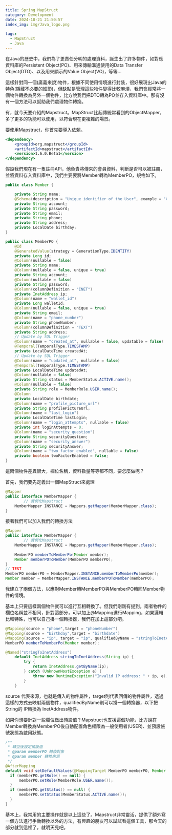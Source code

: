 ```yaml
---
title: Spring MapStruct
category: Development
date: 2024-10-21 21:50:57
index_img: img/Java_logo.png
 
tags:
  - MapStruct
  - Java
---
```


在Java的歷史中，我們為了更責任分明的處理資料，誕生出了許多物件，如對應資料庫的Persistent Object(PO)、用來傳輸溝通使用的Data Transfer Object(DTO)、以及用來顯示的Value Object(VO)，等等…

這樣針對同一個(廣義來說)物件，根據不同使用情境進行封裝，很好展現出Java的特色(隱藏不必要的細節)，但缺點是管理這些物件變得比較麻煩，我們會經常將一個物件轉換為另外一個物件，比方說我們把DTO轉為PO並存入資料庫中。那有沒有一個方法可以幫助我們處理物件轉換。

有，就今天要介紹的Mapstruct。MapStruct比起傳統常看到的ObjectMapper，多了更多的功能可以使用，以符合現在更複雜的場景。

要使用Mapstruct，你首先要導入依賴。

```jsx
<dependency>
    <groupId>org.mapstruct</groupId>
    <artifactId>mapstruct</artifactId>
    <version>1.6.0.Beta1</version>
</dependency>
```

假設我們現在有一隻註冊API，他負責將傳來的會員資料，判斷是否可以被註冊，並將資料存入資料庫中，我們主要要將Member轉為MemberPO，規格如下。

```java
public class Member {

    private String name;
    @Schema(description = "Unique identifier of the User", example = "Clark")
    private String account;
    private String password;
    private String email;
    private String phone;
    private String address;
    private LocalDate birthday;
}

public class MemberPO {
    @Id
    @GeneratedValue(strategy = GenerationType.IDENTITY)
    private Long id;
    @Column(nullable = false)
    private String name;
    @Column(nullable = false, unique = true)
    private String account;
    @Column(nullable = false)
    private String password;
    @Column(columnDefinition = "INET")
    private InetAddress ip;
    @Column(name = "wallet_id")
    private Long walletId;
    @Column(nullable = false, unique = true)
    private String email;
    @Column(name = "phone_number")
    private String phoneNumber;
    @Column(columnDefinition = "TEXT")
    private String address;
    // Update by SQL Trigger
    @Column(name = "created_at", nullable = false, updatable = false)
    @Temporal(TemporalType.TIMESTAMP)
    private LocalDateTime createdAt;
    // Update by SQL Trigger
    @Column(name = "updated_at", nullable = false)
    @Temporal(TemporalType.TIMESTAMP)
    private LocalDateTime updatedAt;
    @Column(nullable = false)
    private String status = MemberStatus.ACTIVE.name();
    @Column(nullable = false)
    private String role = MemberRole.USER.name();
    @Column
    private LocalDate birthdate;
    @Column(name = "profile_picture_url")
    private String profilePictureUrl;
    @Column(name = "last_login")
    private LocalDateTime lastLogin;
    @Column(name = "login_attempts", nullable = false)
    private int loginAttempts = 0;
    @Column(name = "security_question")
    private String securityQuestion;
    @Column(name = "security_answer")
    private String securityAnswer;
    @Column(name = "two_factor_enabled", nullable = false)
    private boolean twoFactorEnabled = false;
}
```

這兩個物件差異很大，欄位名稱，資料數量等等都不同，要怎麼做呢？

首先，我們要先定義出一個MapStruct來處理

```java
@Mapper
public interface MemberMapper {
		// 實例化Mapstruct
    MemberMapper INSTANCE = Mappers.getMapper(MemberMapper.class);
}
```

接著我們可以加入我們的轉換方法

```java
@Mapper
public interface MemberMapper {
		// 實例化Mapstruct
    MemberMapper INSTANCE = Mappers.getMapper(MemberMapper.class);
    
    MemberPO memberToMemberPo(Member member);
    Member memberPOToMember(MemberPO memberPO);
}
// TEST
MemberPO memberPO = MemberMapper.INSTANCE.memberToMemberPo(member);
Member member = MemberMapper.INSTANCE.memberPOToMember(memberPO);
```

我建立了兩個方法，以應對Member轉MemberPO與MemberPO轉回Member物件的情境。

基本上只要這樣兩個物件就可以進行互相轉換了。但我們剛剛有提到，兩者物件的欄位名稱並不相同，針對這部分，可以加上@Mapping進行Mapping，如果邏輯比較特殊，也可以自己掛一個轉換器，我們在加上這部分吧。

```java
@Mapping(source = "phone",target = "phoneNumber")
@Mapping(source = "birthday",target = "birthdate")
@Mapping(source = "ip", target = "ip", qualifiedByName = "stringToInetAddress")
MemberPO memberToMemberPo(Member member);

@Named("stringToInetAddress")
    default InetAddress stringToInetAddress(String ip) {
        try {
            return InetAddress.getByName(ip);
        } catch (UnknownHostException e) {
            throw new RuntimeException("Invalid IP address: " + ip, e);
        }
    }

```

source 代表來源，也就是傳入的物件屬性，target則代表回傳的物件屬性，透過這樣的方式去映射兩個物件，qualifiedByName則可以掛一個轉換器，以下把String的 IP轉換為 InetAddress物件。

如果你想要針對一些欄位做出預設值？Mapstruct也支援這個功能，比方說在Member轉換為MemberPO後自動配置角色權限為一般使用者(USER)、並預設帳號狀態為啟用狀態。

```java
/**
 * 轉型後設定預設值
 * @param memberPO 轉換對象
 * @param member 轉換來源
 */
@AfterMapping
default void setDefaultValues(@MappingTarget MemberPO memberPO, Member member) {
  if (memberPO.getRole() == null) {
      memberPO.setRole(MemberRole.USER.name());
  }
  if (memberPO.getStatus() == null) {
      memberPO.setStatus(MemberStatus.ACTIVE.name());
  }
}
```

基本上，我常用的主要操作就是以上這些了。Mapstruct非常靈活，提供了額外寫一個方法進行手動轉換以外的方法，有興趣的朋友可以試試看這個工具，那今天的部分就到這裡了，就明天見吧。
